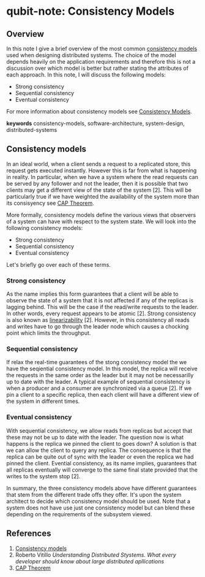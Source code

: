 # qubit-note: Consistency Models


## Overview

In this note I give a brief overview of the most common <a href="https://en.wikipedia.org/wiki/Consistency_model">consistency models</a> used when designing distributed systems.
The choice of the model depends heavily on the application requirements and therefore this is not  a discussion
over which model is better but rather stating the attributes of each approach. 
In this note, I will discuss the following models:

- Strong consistency
- Sequential consistency
- Eventual consistency

For more information about consistency models see <a href="https://jepsen.io/consistency/models">Consistency Models</a>.

**keywords** consistency-models, software-architecture, system-design, distributed-systems

## Consistency models

In an ideal world, when a client sends a request to a replicated store, this request gets executed instantly.
However this is far from what is happening in reality. In particular, when we have a system where the read requests
can be served by any follower and not the leader, then it is possible that two clients may get a different view of the 
state of the system [2]. This will be particularly true if we have weighted the availability of the system more
than its consisyency see <a href="https://en.wikipedia.org/wiki/CAP_theorem">CAP Theorem</a>.

More formally, consistency models define the various views that observers of a system can have with respect
to the system state. We will look into the following consistency models:

- Strong consistency
- Sequential consistency
- Eventual consistency

Let's briefly go over each of these terms.

### Strong consistency

As the name implies this form guarantees that a client will be able to observe the state of a system
that it is not affected if any of the replicas is lagging behind. This will be the case if the
read/write requests to the leader. In other words, every request appears to be atomic [2].
Strong consistency is also known as <a href="https://jepsen.io/consistency/models/linearizable">linearizability</a> [2].
However, in this consistency  all reads and writes have to go through the leader node which causes a chocking point
which limits the throughput.

### Sequential consistency

If relax the real-time guarantees of the stong consistency model the we have the seqiential consistency model.
In this model, the replica will receive the requests in the same order as the leader but it may not be
necessarilly up to date with the leader. A typical example of sequential consistency is when a producer and a consumer
are synchronized via a queue [2]. If we pin a client to a specific replica, then each client will have a different view of the system
in different times.


### Eventual consistency

With sequential consistency, we allow reads from replicas  but accept that these may not be up to date with the leader.
The question now is what happens is the replica we pinned the client to goes down? A solution is that we can allow the
client to query any replica. The consequence is that the replica can be quite out of sync with the leader or even
the replica we had pinned the client. Evential consistency, as its name implies, guarantees that all replicas eventually
will converge to the same final state provided that the writes to the system stop [2].

In summary, the three consistency models above have different guarantees that stem from the different trade offs they offer.
It's upon the system architect to decide which consistency model should be used. Note that a system does not have use just one consistency
model but can blend these depending on the requirements of the subsystem viewed. 


## References

1. <a href="https://en.wikipedia.org/wiki/Consistency_model">Consistency models</a>
2. Roberto Vitillo _Understanding Distributed Stystems. What every developer should know about large distributed apllications_
3. <a href="https://en.wikipedia.org/wiki/CAP_theorem">CAP Theorem</a>
